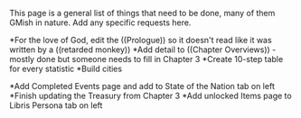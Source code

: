 This page is a general list of things that need to be done, many of them GMish in nature. Add any specific requests here.

*For the love of God, edit the ((Prologue)) so it doesn't read like it was written by a ((retarded monkey))
*Add detail to ((Chapter Overviews)) - mostly done but someone needs to fill in Chapter 3
*Create 10-step table for every statistic
*Build cities

*Add Completed Events page and add to State of the Nation tab on left 
*Finish updating the Treasury from Chapter 3 
*Add unlocked Items page to Libris Persona tab on left 

